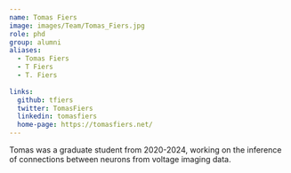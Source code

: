 ```yaml
---
name: Tomas Fiers
image: images/Team/Tomas_Fiers.jpg
role: phd
group: alumni
aliases:
  - Tomas Fiers
  - T Fiers
  - T. Fiers
    
links:
  github: tfiers
  twitter: TomasFiers
  linkedin: tomasfiers
  home-page: https://tomasfiers.net/
---
```


Tomas was a graduate student from 2020-2024, working on the inference of connections between neurons from voltage imaging data. 
